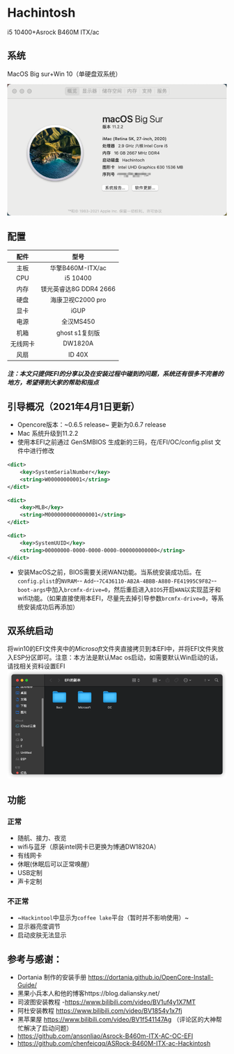 # Hachintosh
i5 10400+Asrock B460M ITX/ac
## 系统
MacOS Big sur+Win 10（单硬盘双系统）

![ ](images/0311.png)
## 配置

|  配件  |型号              |
|:------:|:----------------:|
|  主板  |华擎B460M-ITX/ac  |
|  CPU   |i5 10400          |
|  内存  |镁光英睿达8G DDR4 2666  |
|  硬盘  |海康卫视C2000 pro |
|  显卡  |iGUP              |
|  电源  |全汉MS450         |
|  机箱  |ghost s1复刻版    |            
|无线网卡|DW1820A           |
|  风扇  |ID 40X            |
##### *注：本文只提供EFI的分享以及在安装过程中碰到的问题，系统还有很多不完善的地方，希望得到大家的帮助和指点*

## 引导概况（2021年4月1日更新）
 - Opencore版本：~0.6.5 release~ 更新为0.6.7 release
 - Mac 系统升级到11.2.2
 - 使用本EFI之前通过 GenSMBIOS 生成新的三码，在/EFI/OC/config.plist 文件中进行修改
```xml
<dict>
    <key>SystemSerialNumber</key>
    <string>W00000000001</string>
</dict>
```
```xml
<dict>
    <key>MLB</key>
    <string>M0000000000000001</string>
</dict>
```
```xml
<dict>
    <key>SystemUUID</key>
    <string>00000000-0000-0000-0000-000000000000</string>
</dict>
```
 - 安装MacOS之前，BIOS需要关闭WAN功能。当系统安装成功后。在`config.plist`的`NVRAM`-- `Add`--`7C436110-AB2A-4BBB-A880-FE41995C9F82`--`boot-args`中加入`brcmfx-drive=0`，然后重启进入`BIOS`开启`WAN`以实现蓝牙和wifi功能。（如果直接使用本EFI，尽量先去掉引导参数`brcmfx-drive=0`，等系统安装成功后再添加）
 ## 双系统启动
 将win10的EFI文件夹中的*Microsoft*文件夹直接拷贝到本EFI中，并将EFI文件夹放入ESP分区即可。注意：本方法是默认Mac os启动，如需要默认Win启动的话，请找相关资料设置EFI
 ![ ](images/2.png)

 
 ## 功能
 
 ### 正常
 - 随航、接力、夜览
 - wifi与蓝牙（原装intel网卡已更换为博通DW1820A）
 - 有线网卡
 - 休眠(休眠后可以正常唤醒）
 - USB定制
 - 声卡定制
 ### 不正常
 - ~`Hackintool`中显示为`coffee lake`平台（暂时并不影响使用）~
 - 显示器亮度调节
 - 启动皮肤无法显示
 
 ## 参考与感谢：
+ Dortania 制作的安装手册 https://dortania.github.io/OpenCore-Install-Guide/
+ 黑果小兵本人和他的博客https://blog.daliansky.net/
+ 司波图安装教程
  -https://www.bilibili.com/video/BV1uf4y1X7MT
+ 阿杜安装教程 https://www.bilibili.com/video/BV1854y1x7fj
+ 黑苹果屋 https://www.bilibili.com/video/BV1f541147Ag （评论区的大神帮忙解决了启动问题）
+ https://github.com/ansonliao/Asrock-B460m-ITX-AC-OC-EFI
+ https://github.com/chenfeicqq/ASRock-B460M-ITX-ac-Hackintosh

